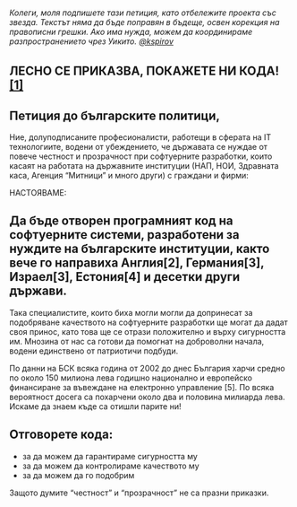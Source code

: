 ###### Колеги, моля подпишете тази петиция, като отбележите проекта със звезда. Текстът няма да бъде поправян в бъдеще, освен корекция на правописни грешки. Ако има нужда, можем да координираме разпространението чрез Уикито. [@kspirov](https://github.com/kspirov)

## ЛЕСНО СЕ ПРИКАЗВА, ПОКАЖЕТЕ НИ КОДА! [[1]](https://lkml.org/lkml/2000/8/25/132)

## Петиция до българските политици,

Ние, долуподписаните професионалисти, работещи в сферата на IТ технологиите, водени от убеждението, че държавата се нуждае от повече честност и прозрачност при софтуерните разработки, които касаят на работата на държавните институции (НАП, НОИ, Здравната каса, Агенция “Митници” и много други) с граждани и фирми:

НАСТОЯВАМЕ:

## Да бъде отворен програмният код на софтуерните системи, разработени за нуждите на българските институции, както вече го направиха Англия[2], Германия[3], Израел[3], Естония[4] и десетки други държави. 

Така специалистите, които биха могли могли да допринесат за подобряване качеството на софтуерните разработки ще могат да дадат своя принос, като това ще се отрази положително и върху сигурността им. Мнозина от нас са готови да помогнат на доброволни начала, водени единствено от патриотичи подбуди.

По данни на БСК всяка година от 2002 дo днес Бългapия харчи средно пo около 150 милиoнa лeвa гoдишнo нaциoнaлнo и eвpoпeйcĸo финaнcиpaнe зa въвeждaнe нa eлeĸтpoннo yпpaвлeниe [5]. По всяка вероятност досега са похарчени около два и половина милиарда лева. Искаме да знаем къде са отишли парите ни!

## Отговорете кода:
* за да можем да гарантираме сигурността му 
* за да можем да контролираме качеството му
* за да можем да го подобрим

Защото думите “честност” и “прозрачност” не са празни приказки.
